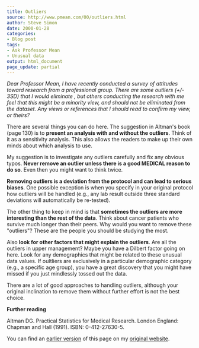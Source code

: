 ```yaml
---
title: Outliers
source: http://www.pmean.com/00/outliers.html
author: Steve Simon
date: 2000-01-28
categories:
- Blog post
tags:
- Ask Professor Mean
- Unusual data
output: html_document
page_update: partial
---
```


*Dear Professor Mean, I have recently conducted a survey of attitudes toward research from a professional group. There are some outliers (+/- 3SD) that I would eliminate , but others conducting the research with me feel that this might be a minority view, and should not be eliminated from the dataset. Any views or references that I should read to confirm my view, or theirs?*

There are several things you can do here. The suggestion in Altman's book (page 130) is to **present an analysis with and without the outliers**. Think of it as a sensitivity analysis. This also allows the readers to make up their own minds about which analysis to use.

My suggestion is to investigate any outliers carefully and fix any obvious typos. **Never remove an outlier unless there is a good MEDICAL reason to do so**. Even then you might want to think twice.

**Removing outliers is a deviation from the protocol and can lead to serious biases**. One possible exception is when you specify in your original protocol how outliers will be handled (e.g., any lab result outside three standard deviations will automatically be re-tested).

The other thing to keep in mind is that **sometimes the outliers are more interesting than the rest of the data**. Think about cancer patients who survive much longer than their peers. Why would you want to remove these "outliers"? These are the people you should be studying the most.

Also **look for other factors that might explain the outliers**. Are all the outliers in upper management? Maybe you have a Dilbert factor going on here. Look for any demographics that might be related to these unusual data values. If oultliers are exclusively in a particular demographic category (e.g., a specific age group), you have a great discovery that you might have missed if you just mindlessly tossed out the data.

There are a lot of good approaches to handling outliers, although your original inclination to remove them without further effort is not the best choice.

**Further reading**

Altman DG. Practical Statistics for Medical Research. London England: Chapman and Hall (1991). ISBN: 0-412-27630-5.

You can find an [earlier version][sim1] of this page on my [original website][sim2].

[sim1]: http://www.pmean.com/00/outliers.html
[sim2]: http://www.pmean.com/original_site.html
